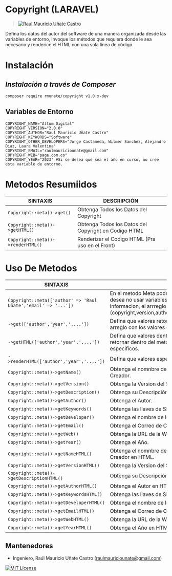 # Copyright (LARAVEL) 
> [![Raul Mauricio Uñate Castro](https://storage.googleapis.com/lola-web/storage_apls/RecursosCompartidos/LogoGithubLibrerias.png)](#)

Defina los datos del autor del software de una manera organizada desde las variables de entorno, invoque los métodos que requiera donde le sea necesario y renderice el HTML con una sola línea de código. 

# Instalación
## _Instalación a través de Composer_

```console
composer require rmunate/copyright v1.0.x-dev
```

## Variables de Entorno
```env
COPYRIGHT_NAME="Altum Digital"
COPYRIGHT_VERSION="2.0.0"
COPYRIGHT_AUTHOR="Raul Mauricio Uñate Castro"
COPYRIGHT_KEYWORDS="Software"
COPYRIGHT_OTHER_DEVELOPERS="Jorge Castañeda, Wilmer Sanchez, Alejandro Diaz, Laura Valentina"
COPYRIGHT_EMAIL="raulmauriciounate@gmail.com"
COPYRIGHT_WEB="page.com.co"
COPYRIGHT_YEAR="2023" #Si se desea que sea el año en curso, no cree esta variable de entorno.
```

# Metodos Resumiidos

| SINTAXIS | DESCRIPCIÓN |
| ----------- | ----------- |
| `Copyright::meta()->get()` | Obtenga Todos los Datos del Copyright |
| `Copyright::meta()->getHTML()` | Obtenga Todos los Datos del Copyright en Codigo HTML |
| `Copyright::meta()->renderHTML()` | Renderizar el Codigo HTML (Pra uso en el Front) |

# Uso De Metodos

| SINTAXIS | DESCRIPCIÓN |
| ----------- | ----------- |
| `Copyright::meta(['author' => 'Raul Uñate','email' => '...'])` | En el metodo Meta podra enviar los valores del Copyright si desea no usar variables de entorno o si desea reescribir la informacion, el arrreglo puede llevar las llaves (copyright,version,author,keywords,developer,email,web,year) |
| `->get(['author','year','....'])` | Defina que valores retornar dentro del metodo ingrese un arreglo con los valores especificos. |
| `->getHTML(['author','year','....'])` | Defina que valores dentro de etiquetas META en HTML retornar dentro del metodo ingrese un arreglo con los valores especificos. |
| `->renderHTML(['author','year','....'])` | Defina que valores especificos renderizar en el HTML. |
| `Copyright::meta()->getName()` | Obtenga el nomnbre de la empresa o casa de Software Creador. |
| `Copyright::meta()->getVersion()` | Obtenga la Version del Sistema. |
| `Copyright::meta()->getDescription()` | Obtenga su Descripción. |
| `Copyright::meta()->getAuthor()` | Obtenga el Autor. |
| `Copyright::meta()->getKeywords()` | Obtenga las llaves de SEO. |
| `Copyright::meta()->getDeveloper()` | Obtenga el nombre de los desarrolladores. |
| `Copyright::meta()->getEmail()` | Obtenga el Correo de Contacto. |
| `Copyright::meta()->getWeb()` | Obtenga la URL de la WEB. |
| `Copyright::meta()->getYear()` | Obtenga el Año. |
| `Copyright::meta()->getNameHTML()` | Obtenga el nomnbre de la empresa o casa de Software Creador en HTML. |
| `Copyright::meta()->getVersionHTML()` | Obtenga la Version del Sistema en HTML. |
| `Copyright::meta()->getDescriptionHTML()` | Obtenga su Descripción en HTML. |
| `Copyright::meta()->getAuthorHTML()` | Obtenga el Autor en HTML. |
| `Copyright::meta()->getKeywordsHTML()` | Obtenga las llaves de SEO en HTML. |
| `Copyright::meta()->getDeveloperHTML()` | Obtenga el nombre de los desarrolladores en HTML. |
| `Copyright::meta()->getEmailHTML()` | Obtenga el Correo de Contacto en HTML. |
| `Copyright::meta()->getWebHTML()` | Obtenga la URL de la WEB en HTML. |
| `Copyright::meta()->getYearHTML()` | Obtenga el Año en HTML. |


## Mantenedores
- Ingeniero, Raúl Mauricio Uñate Castro (raulmauriciounate@gmail.com)

[![MIT License](https://img.shields.io/badge/License-MIT-green.svg)](https://choosealicense.com/licenses/mit/)